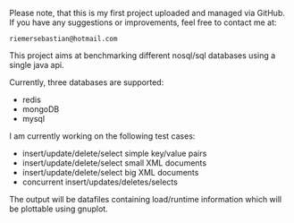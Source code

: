 Please note, that this is my first project uploaded and managed via GitHub. 
If you have any suggestions or improvements, feel free to contact me at:

    riemersebastian@hotmail.com

This project aims at benchmarking different nosql/sql databases using a single java api.

Currently, three databases are supported: 
- redis
- mongoDB
- mysql

I am currently working on the following test cases:
- insert/update/delete/select simple key/value pairs
- insert/update/delete/select small XML documents
- insert/update/delete/select big XML documents
- concurrent insert/updates/deletes/selects

The output will be datafiles containing load/runtime information which will be plottable using gnuplot.
